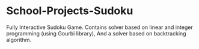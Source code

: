 # School-Projects-Sudoku
Fully Interactive Sudoku Game.
Contains solver based on linear and integer programming (using Gourbi library),
And a solver based on backtracking algorithm.
